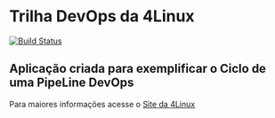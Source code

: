 # Trilha DevOps da 4Linux

<!-- Altere a Flag abaixo com sua URL do Travis -->
[![Build Status](https://travis-ci.com/sergiosmob/DevOpsLab-HelloWorld.svg?branch=master)](https://travis-ci.com/sergiosmob/DevOpsLab-HelloWorld)

## Aplicação criada para exemplificar o Ciclo de uma PipeLine DevOps


Para maiores informações acesse o [Site da 4Linux](https://www.4linux.com.br/cursos/devops)
